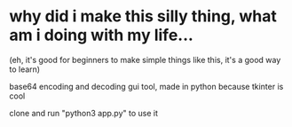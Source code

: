 # why did i make this silly thing, what am i doing with my life...

(eh, it's good for beginners to make simple things like this, it's a good way to learn)

base64 encoding and decoding gui tool, made in python because tkinter is cool

clone and run "python3 app.py" to use it